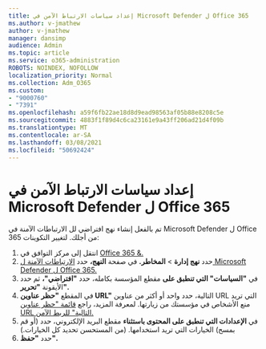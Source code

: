 ```yaml
---
title: إعداد سياسات الارتباط الآمن في Microsoft Defender ل Office 365
ms.author: v-jmathew
author: v-jmathew
manager: dansimp
audience: Admin
ms.topic: article
ms.service: o365-administration
ROBOTS: NOINDEX, NOFOLLOW
localization_priority: Normal
ms.collection: Adm_O365
ms.custom:
- "9000760"
- "7391"
ms.openlocfilehash: a59f6fb22ae18d8d9ead98563af05b88e8208c5e
ms.sourcegitcommit: 4883f1f89d4c6ca23161e9a43ff206ad21d4f09b
ms.translationtype: MT
ms.contentlocale: ar-SA
ms.lasthandoff: 03/08/2021
ms.locfileid: "50692424"
---
```

# <a name="set-up-safe-link-policies-in-microsoft-defender-for-office-365"></a>إعداد سياسات الارتباط الآمن في Microsoft Defender ل Office 365

تم بالفعل إنشاء نهج افتراضي لل الارتباطات الآمنة في Microsoft Defender ل Office 365 من أجلك. لتغيير التكوينات:

1. انتقل إلى مركز التوافق في [Office 365 &.](https://go.microsoft.com/fwlink/p/?linkid=2077143)
2. حدد **نهج إدارة**  >  **المخاطر.** في صفحة **النهج،** حدد [الارتباطات الآمنة ل Microsoft Defender ل Office 365.](https://go.microsoft.com/fwlink/?linkid=2101058)
3. في **"السياسات" التي تنطبق على** مقطع المؤسسة بكامله، حدد **"افتراضي"،** ثم حدد الأيقونة **"تحرير".**
4. في المقطع **"حظر عناوين URL"** التالية، حدد واحد أو أكثر من عناوين URL التي تريد منع الأشخاص في مؤسستك من زيارتها. لمعرفة المزيد، راجع [قائمة "حظر عناوين URL التالية" للربط الآمن.](https://go.microsoft.com/fwlink/?linkid=2092123)
5. في **الإعدادات التي تنطبق على المحتوى باستثناء** مقطع البريد الإلكتروني، حدد (أو قم بمسح) الخيارات التي تريد استخدامها. (من المستحسن تحديد كل الخيارات.)
6. حدد **"حفظ".**
